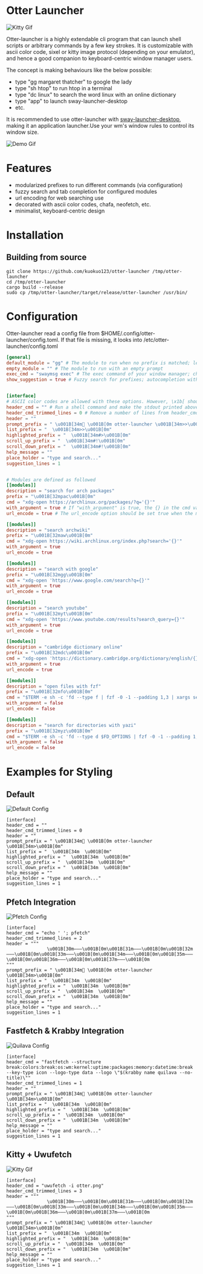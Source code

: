 # Otter Launcher

![Kitty Gif](./assets/kitty.gif)

Otter-launcher is a highly extendable cli program that can launch shell scripts or arbitrary commands by a few key strokes. It is customizable with ascii color code, sixel or kitty image protocol (depending on your emulator), and hence a good companion to keyboard-centric window manager users.

The concept is making behaviours like the below possible:

- type "gg margaret thatcher" to google the lady
- type "sh htop" to run htop in a terminal
- type "dc linux" to search the word linux with an online dictionary
- type "app" to launch sway-launcher-desktop
- etc.

It is recommended to use otter-launcher with [sway-launcher-desktop](https://github.com/Biont/sway-launcher-desktop), making it an application launcher.Use your wm's window rules to control its window size. 

![Demo Gif](./assets/demo.gif)

# Features

- modularized prefixes to run different commands (via configuration)
- fuzzy search and tab completion for configured modules
- url encoding for web searching use
- decorated with ascii color codes, chafa, neofetch, etc.
- minimalist, keyboard-centric design

# Installation

## Building from source

```
git clone https://github.com/kuokuo123/otter-launcher /tmp/otter-launcher
cd /tmp/otter-launcher
cargo build --release
sudo cp /tmp/otter-launcher/target/release/otter-launcher /usr/bin/
```

# Configuration

Otter-launcher read a config file from $HOME/.config/otter-launcher/config.toml. If that file is missing, it looks into /etc/otter-launcher/config.toml

``` toml
[general]
default_module = "gg" # The module to run when no prefix is matched; leaving the option empty defaults to googling
empty_module = "" # The module to run with an empty prompt
exec_cmd = "swaymsg exec" # The exec command of your window manager; change it to "hyprctl dispatch exec" if you use hyprland
show_suggestion = true # Fuzzy search for prefixes; autocompletion with TAB


[interface]
# ASCII color codes are allowed with these options. However, \x1b[ should be replaced with \u001B[ (unicode escape) because the rust toml crate cannot read \x as an escaped character...
header_cmd = "" # Run a shell command and make the stdout printed above the header
header_cmd_trimmed_lines = 0 # Remove a number of lines from header_cmd output, in case of some programs printing excessive empty lines at the end of its output
header = ""
prompt_prefix = " \u001B[34m \u001B[0m otter-launcher \u001B[34m>>\u001B[0m"
list_prefix = "  \u001B[34m>>\u001B[0m"
highlighted_prefix = "  \u001B[34m#>\u001B[0m"
scroll_up_prefix = "  \u001B[34m#!\u001B[0m"
scroll_down_prefix = "  \u001B[34m#!\u001B[0m"
help_message = ""
place_holder = "type and search..."
suggestion_lines = 1


# Modules are defined as followed
[[modules]]
description = "search for arch packages"
prefix = "\u001B[32mpac\u001B[0m"
cmd = "xdg-open https://archlinux.org/packages/?q='{}'"
with_argument = true # If "with_argument" is true, the {} in the cmd value will be replaced with user input. For example, entering "sh yazi ~/downloads" will open yazi and enter the download folder when "with_argument" is true; but will not enter ~/downloads when "with_arguement" is false.
url_encode = true # The url_encode option should be set true when the module is set to call for webpages, as it will make sure special characters in the url being readable to web browsers. It will better be false when the module calls a shell script.

[[modules]]
description = "search archwiki"
prefix = "\u001B[32maw\u001B[0m"
cmd = "xdg-open https://wiki.archlinux.org/index.php?search='{}'"
with_argument = true
url_encode = true

[[modules]]
description = "search with google"
prefix = "\u001B[32mgg\u001B[0m"
cmd = "xdg-open 'https://www.google.com/search?q={}'"
with_argument = true
url_encode = true

[[modules]]
description = "search youtube"
prefix = "\u001B[32myt\u001B[0m"
cmd = "xdg-open 'https://www.youtube.com/results?search_query={}'"
with_argument = true
url_encode = true

[[modules]]
description = "cambridge dictionary online"
prefix = "\u001B[32mdc\u001B[0m"
cmd = "xdg-open 'https://dictionary.cambridge.org/dictionary/english/{}'"
with_argument = true
url_encode = true

[[modules]]
description = "open files with fzf"
prefix = "\u001B[32mfo\u001B[0m"
cmd = "$TERM -e sh -c 'fd --type f | fzf -0 -1 --padding 1,3 | xargs setsid -f xdg-open'"
with_argument = false
url_encode = false

[[modules]]
description = "search for directories with yazi"
prefix = "\u001B[32myz\u001B[0m"
cmd = "$TERM -e sh -c 'fd --type d $FD_OPTIONS | fzf -0 -1 --padding 1,3 | xargs setsid -f $TERM -e yazi'"
with_argument = false
url_encode = false
```

# Examples for Styling

## Default

![Default Config](./assets/default.png)

```
[interface]
header_cmd = ""
header_cmd_trimmed_lines = 0
header = ""
prompt_prefix = " \u001B[34m \u001B[0m otter-launcher \u001B[34m>\u001B[0m"
list_prefix = "  \u001B[34m  \u001B[0m"
highlighted_prefix = "  \u001B[34m  \u001B[0m"
scroll_up_prefix = "  \u001B[34m  \u001B[0m"
scroll_down_prefix = "  \u001B[34m  \u001B[0m"
help_message = ""
place_holder = "type and search..."
suggestion_lines = 1
```

## Pfetch Integration

![Pfetch Config](./assets/pfetch.png)

```
[interface]
header_cmd = "echo ' '; pfetch"
header_cmd_trimmed_lines = 2
header = """
               \u001B[30m———\u001B[0m\u001B[31m———\u001B[0m\u001B[32m———\u001B[0m\u001B[33m———\u001B[0m\u001B[34m———\u001B[0m\u001B[35m———\u001B[0m\u001B[36m———\u001B[0m\u001B[37m———\u001B[0m
"""
prompt_prefix = " \u001B[34m \u001B[0m otter-launcher \u001B[34m>\u001B[0m"
list_prefix = "  \u001B[34m  \u001B[0m"
highlighted_prefix = "  \u001B[34m  \u001B[0m"
scroll_up_prefix = "  \u001B[34m  \u001B[0m"
scroll_down_prefix = "  \u001B[34m  \u001B[0m"
help_message = ""
place_holder = "type and search..."
suggestion_lines = 1
```

## Fastfetch & Krabby Integration

![Quilava Config](./assets/quilava.png)

```
[interface]
header_cmd = "fastfetch --structure break:colors:break:os:wm:kernel:uptime:packages:memory:datetime:break --key-type icon --logo-type data --logo \"$(krabby name quilava --no-title)\""
header_cmd_trimmed_lines = 1
header = ""
prompt_prefix = " \u001B[34m \u001B[0m otter-launcher \u001B[34m>\u001B[0m"
list_prefix = "  \u001B[34m  \u001B[0m"
highlighted_prefix = "  \u001B[34m  \u001B[0m"
scroll_up_prefix = "  \u001B[34m  \u001B[0m"
scroll_down_prefix = "  \u001B[34m  \u001B[0m"
help_message = ""
place_holder = "type and search..."
suggestion_lines = 1
```

## Kitty + Uwufetch

![Kitty Gif](./assets/kitty.gif)

```
[interface]
header_cmd = "uwufetch -i otter.png"
header_cmd_trimmed_lines = 3
header = """
               \u001B[30m———\u001B[0m\u001B[31m———\u001B[0m\u001B[32m———\u001B[0m\u001B[33m———\u001B[0m\u001B[34m———\u001B[0m\u001B[35m———\u001B[0m\u001B[36m———\u001B[0m\u001B[37m———\u001B[0m
"""
prompt_prefix = " \u001B[34m \u001B[0m otter-launcher \u001B[34m>\u001B[0m"
list_prefix = "  \u001B[34m  \u001B[0m"
highlighted_prefix = "  \u001B[34m  \u001B[0m"
scroll_up_prefix = "  \u001B[34m  \u001B[0m"
scroll_down_prefix = "  \u001B[34m  \u001B[0m"
help_message = ""
place_holder = "type and search..."
suggestion_lines = 1
```
